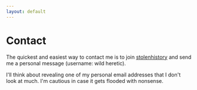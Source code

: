 ```yaml
---
layout: default
---
```


# Contact

The quickest and easiest way to contact me is to join [stolenhistory](https://stolenhistory.net/) and send me a personal message (username: wild heretic).

I'll think about revealing one of my personal email addresses that I don't look at much. I'm cautious in case it gets flooded with nonsense.




